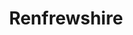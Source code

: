 ---
schema: default
title: Renfrewshire
description: Health and social care partnership for the Renfrewshire area
logo: ''
type:
- Other Scottish Govt agency
portal_url: ''
org_url: 
twitter_handle: 
wikidata_qid: Q108837013
wdtk_id: 
---